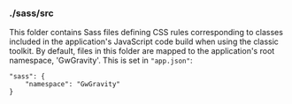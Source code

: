 ### ./sass/src

This folder contains Sass files defining CSS rules corresponding to classes
included in the application's JavaScript code build when using the classic toolkit.
By default, files in this folder are mapped to the application's root namespace, 'GwGravity'.
This is set in `"app.json"`:

    "sass": {
        "namespace": "GwGravity"
    }